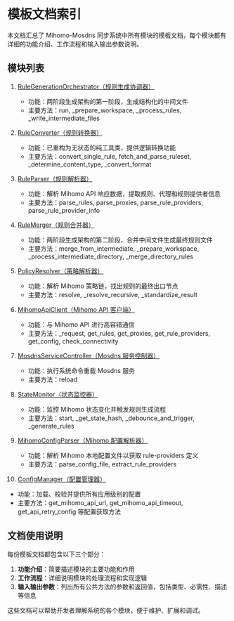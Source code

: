# 模板文档索引

本文档汇总了 Mihomo-Mosdns 同步系统中所有模块的模板文档，每个模块都有详细的功能介绍、工作流程和输入输出参数说明。

## 模块列表

1. [RuleGenerationOrchestrator（规则生成协调器）](RuleGenerationOrchestrator模板文档.md)
   - 功能：两阶段生成架构的第一阶段，生成结构化的中间文件
   - 主要方法：run, _prepare_workspace, _process_rules, _write_intermediate_files

2. [RuleConverter（规则转换器）](RuleConverter模板文档.md)
   - 功能：已重构为无状态的纯工具类，提供逻辑转换功能
   - 主要方法：convert_single_rule, fetch_and_parse_ruleset, _determine_content_type, _convert_format

3. [RuleParser（规则解析器）](RuleParser模板文档.md)
   - 功能：解析 Mihomo API 响应数据，提取规则、代理和规则提供者信息
   - 主要方法：parse_rules, parse_proxies, parse_rule_providers, parse_rule_provider_info

4. [RuleMerger（规则合并器）](RuleMerger模板文档.md)
   - 功能：两阶段生成架构的第二阶段，合并中间文件生成最终规则文件
   - 主要方法：merge_from_intermediate, _prepare_workspace, _process_intermediate_directory, _merge_directory_rules

5. [PolicyResolver（策略解析器）](PolicyResolver模板文档.md)
   - 功能：解析 Mihomo 策略链，找出规则的最终出口节点
   - 主要方法：resolve, _resolve_recursive, _standardize_result

6. [MihomoApiClient（Mihomo API 客户端）](MihomoApiClient模板文档.md)
   - 功能：与 Mihomo API 进行高容错通信
   - 主要方法：_request, get_rules, get_proxies, get_rule_providers, get_config, check_connectivity

7. [MosdnsServiceController（Mosdns 服务控制器）](MosdnsServiceController模板文档.md)
   - 功能：执行系统命令重载 Mosdns 服务
   - 主要方法：reload

8. [StateMonitor（状态监控器）](StateMonitor模板文档.md)
   - 功能：监控 Mihomo 状态变化并触发规则生成流程
   - 主要方法：start, _get_state_hash, _debounce_and_trigger, _generate_rules

9. [MihomoConfigParser（Mihomo 配置解析器）](MihomoConfigParser模板文档.md)
   - 功能：解析 Mihomo 本地配置文件以获取 rule-providers 定义
   - 主要方法：parse_config_file, extract_rule_providers

10. [ConfigManager（配置管理器）](ConfigManager模板文档.md)
   - 功能：加载、校验并提供所有应用级别的配置
   - 主要方法：get_mihomo_api_url, get_mihomo_api_timeout, get_api_retry_config 等配置获取方法

## 文档使用说明

每份模板文档都包含以下三个部分：

1. **功能介绍**：简要描述模块的主要功能和作用
2. **工作流程**：详细说明模块的处理流程和实现逻辑
3. **输入输出参数**：列出所有公共方法的参数和返回值，包括类型、必需性、描述等信息

这些文档可以帮助开发者理解系统的各个模块，便于维护、扩展和调试。